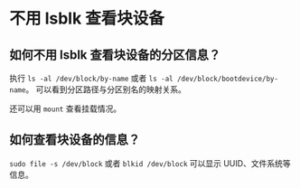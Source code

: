 # 不用 lsblk 查看块设备

## 如何不用 lsblk 查看块设备的分区信息？

执行 `ls -al /dev/block/by-name` 或者 `ls -al /dev/block/bootdevice/by-name`。
可以看到分区路径与分区别名的映射关系。

还可以用 `mount` 查看挂载情况。

## 如何查看块设备的信息？

`sudo file -s /dev/block` 或者 `blkid /dev/block` 可以显示 UUID、文件系统等信息。
